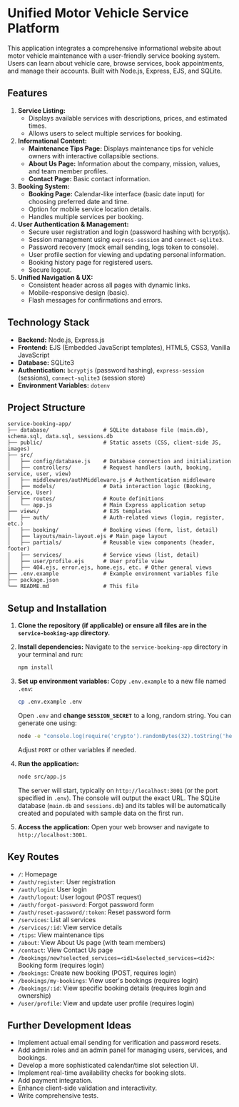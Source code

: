 # Unified Motor Vehicle Service Platform

This application integrates a comprehensive informational website about motor vehicle maintenance with a user-friendly service booking system. Users can learn about vehicle care, browse services, book appointments, and manage their accounts. Built with Node.js, Express, EJS, and SQLite.

## Features

1.  **Service Listing:**
    *   Displays available services with descriptions, prices, and estimated times.
    *   Allows users to select multiple services for booking.
2.  **Informational Content:**
    *   **Maintenance Tips Page:** Displays maintenance tips for vehicle owners with interactive collapsible sections.
    *   **About Us Page:** Information about the company, mission, values, and team member profiles.
    *   **Contact Page:** Basic contact information.
3.  **Booking System:**
    *   **Booking Page:** Calendar-like interface (basic date input) for choosing preferred date and time.
    *   Option for mobile service location details.
    *   Handles multiple services per booking.
4.  **User Authentication & Management:**
    *   Secure user registration and login (password hashing with bcryptjs).
    *   Session management using `express-session` and `connect-sqlite3`.
    *   Password recovery (mock email sending, logs token to console).
    *   User profile section for viewing and updating personal information.
    *   Booking history page for registered users.
    *   Secure logout.
5.  **Unified Navigation & UX:**
    *   Consistent header across all pages with dynamic links.
    *   Mobile-responsive design (basic).
    *   Flash messages for confirmations and errors.

## Technology Stack

*   **Backend:** Node.js, Express.js
*   **Frontend:** EJS (Embedded JavaScript templates), HTML5, CSS3, Vanilla JavaScript
*   **Database:** SQLite3
*   **Authentication:** `bcryptjs` (password hashing), `express-session` (sessions), `connect-sqlite3` (session store)
*   **Environment Variables:** `dotenv`

## Project Structure

```
service-booking-app/
├── database/                 # SQLite database file (main.db), schema.sql, data.sql, sessions.db
├── public/                   # Static assets (CSS, client-side JS, images)
├── src/
│   ├── config/database.js    # Database connection and initialization
│   ├── controllers/          # Request handlers (auth, booking, service, user, view)
│   ├── middlewares/authMiddleware.js # Authentication middleware
│   ├── models/               # Data interaction logic (Booking, Service, User)
│   ├── routes/               # Route definitions
│   └── app.js                # Main Express application setup
├── views/                    # EJS templates
│   ├── auth/                 # Auth-related views (login, register, etc.)
│   ├── booking/              # Booking views (form, list, detail)
│   ├── layouts/main-layout.ejs # Main page layout
│   ├── partials/             # Reusable view components (header, footer)
│   ├── services/             # Service views (list, detail)
│   ├── user/profile.ejs      # User profile view
│   ├── 404.ejs, error.ejs, home.ejs, etc. # Other general views
├── .env.example              # Example environment variables file
├── package.json
└── README.md                 # This file
```

## Setup and Installation

1.  **Clone the repository (if applicable) or ensure all files are in the `service-booking-app` directory.**

2.  **Install dependencies:**
    Navigate to the `service-booking-app` directory in your terminal and run:
    ```bash
    npm install
    ```

3.  **Set up environment variables:**
    Copy `.env.example` to a new file named `.env`:
    ```bash
    cp .env.example .env
    ```
    Open `.env` and **change `SESSION_SECRET`** to a long, random string. You can generate one using:
    ```bash
    node -e "console.log(require('crypto').randomBytes(32).toString('hex'))"
    ```
    Adjust `PORT` or other variables if needed.

4.  **Run the application:**
    ```bash
    node src/app.js
    ```
    The server will start, typically on `http://localhost:3001` (or the port specified in `.env`). The console will output the exact URL. The SQLite database (`main.db` and `sessions.db`) and its tables will be automatically created and populated with sample data on the first run.

5.  **Access the application:**
    Open your web browser and navigate to `http://localhost:3001`.

## Key Routes

*   `/`: Homepage
*   `/auth/register`: User registration
*   `/auth/login`: User login
*   `/auth/logout`: User logout (POST request)
*   `/auth/forgot-password`: Forgot password form
*   `/auth/reset-password/:token`: Reset password form
*   `/services`: List all services
*   `/services/:id`: View service details
*   `/tips`: View maintenance tips
*   `/about`: View About Us page (with team members)
*   `/contact`: View Contact Us page
*   `/bookings/new?selected_services=<id1>&selected_services=<id2>`: Booking form (requires login)
*   `/bookings`: Create new booking (POST, requires login)
*   `/bookings/my-bookings`: View user's bookings (requires login)
*   `/bookings/:id`: View specific booking details (requires login and ownership)
*   `/user/profile`: View and update user profile (requires login)

## Further Development Ideas

*   Implement actual email sending for verification and password resets.
*   Add admin roles and an admin panel for managing users, services, and bookings.
*   Develop a more sophisticated calendar/time slot selection UI.
*   Implement real-time availability checks for booking slots.
*   Add payment integration.
*   Enhance client-side validation and interactivity.
*   Write comprehensive tests.
